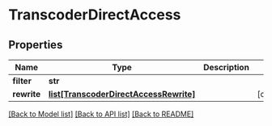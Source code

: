 # TranscoderDirectAccess

## Properties
Name | Type | Description | Notes
------------ | ------------- | ------------- | -------------
**filter** | **str** |  | 
**rewrite** | [**list[TranscoderDirectAccessRewrite]**](TranscoderDirectAccessRewrite.md) |  | [optional] 

[[Back to Model list]](../README.md#documentation-for-models) [[Back to API list]](../README.md#documentation-for-api-endpoints) [[Back to README]](../README.md)


